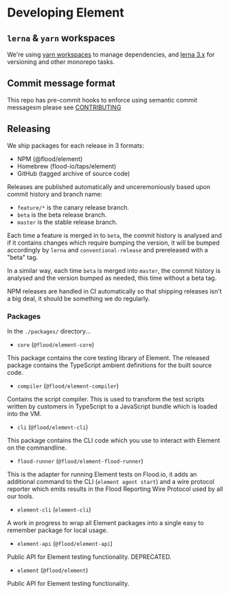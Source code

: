 # Developing Element

## `lerna` & `yarn` workspaces

We're using [yarn workspaces](https://yarnpkg.com/en/docs/workspaces) to manage dependencies, and [lerna 3.x](https://github.com/lerna/lerna) for versioning and other monorepo tasks.

## Commit message format

This repo has pre-commit hooks to enforce using semantic commit messagesm please see [CONTRIBUTING](./CONTRIBUTING.md)

## Releasing

We ship packages for each release in 3 formats:

- NPM (@flood/element)
- Homebrew (flood-io/taps/element)
- GitHub (tagged archive of source code)

Releases are published automatically and unceremoniously based upon commit history and branch name:

- `feature/*` is the canary release branch.
- `beta` is the beta release branch.
- `master` is the stable release branch.

Each time a feature is merged in to `beta`, the commit history is analysed and if it contains changes which require bumping the version, it will be bumped accordingly by `lerna` and `conventional-release` and prereleased with a "beta" tag.

In a similar way, each time `beta` is merged into `master`, the commit history is analysed and the version bumped as needed, this time without a beta tag.

NPM releases are handled in CI automatically so that shipping releases isn't a big deal, it should be something we do regularly.


### Packages

In the `./packages/` directory...

- `core` (`@flood/element-core`)

This package contains the core testing library of Element. The released package contains the TypeScript ambient definitions for the built source code.

- `compiler` (`@flood/element-compiler`)

Contains the script compiler. This is used to transform the test scripts written by customers in TypeScript to a JavaScript bundle which is loaded into the VM.

- `cli` (`@flood/element-cli`)

This package contains the CLI code which you use to interact with Element on the commandline.

- `flood-runner` (`@flood/element-flood-runner`)

This is the adapter for running Element tests on Flood.io, it adds an additional command to the CLI (`element agent start`) and a wire protocol reporter which emits results in the Flood Reporting Wire Protocol used by all our tools.

- `element-cli` (`element-cli`)

A work in progress to wrap all Element packages into a single easy to remember package for local usage.

- `element-api` (`@flood/element-api`)

Public API for Element testing functionality. DEPRECATED.

- `element` (`@flood/element`)

Public API for Element testing functionality.

